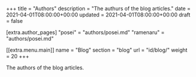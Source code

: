 +++
title = "Authors"
description = "The authurs of the blog articles."
date = 2021-04-01T08:00:00+00:00
updated = 2021-04-01T08:00:00+00:00
draft = false

[extra.author_pages]
"posei" = "authors/posei.md"
"ramenaru" = "authors/posei.md"


[[extra.menu.main]]
name = "Blog"
section = "blog"
url = "id/blog/"
weight = 20
+++

The authors of the blog articles.
